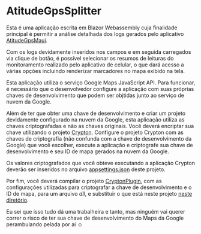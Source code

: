 # AtitudeGpsSplitter

Esta é uma aplicação escrita em Blazor Webassembly cuja finalidade principal é permitir a análise detalhada dos logs gerados pelo aplicativo [AtitudeGpsMaui](https://github.com/MarceloFaNu/AtitudeGpsMaui).

Com os logs devidamente inseridos nos campos e em seguida carregados via clique de botão, é possível selecionar os resumos de leituras do monitoramento realizado pelo aplicativo de celular, o que dará acesso a várias opções incluindo renderizar marcadores no mapa exibido na tela.

Esta aplicação utiliza o serviço Google Maps JavaScript API. Para funcionar, é necessário que o desenvolvedor configure a aplicação com suas próprias chaves de desenvolvimento que podem ser objtidas junto ao serviço de nuvem da Google.

Além de ter que obter uma chave de desenvolvimento e criar um projeto devidamente configurado na nuvem da Google, esta aplicação utiliza as chaves criptografadas e não as chaves originais. Você deverá encriptar sua chave utilizando o projeto [Crypton](https://github.com/MarceloFaNu/Crypton). Configure o projeto Crypton com as chaves de criptografia (não confunda com a chave de desenvolvimento da Google) que você escolher, execute a aplicação e criptografe sua chave de desenvolvimento e seu ID de mapa gerados na nuvem da Google.

Os valores criptografados que você obteve executando a aplicação Crypton deverão ser inseridos no arquivo [appsettings.json](AtitudeGpsSplitterApp/wwwroot/appsettings.json) deste projeto.

Por fim, você deverá compilar o projeto [CryptonPlugin](CryptonPlugin), com as configurações utilizadas para criptografar a chave de desenvolvimento e o ID de mapa, para um arquivo *dll*, e substituir o que está neste projeto [neste diretório](plugins/Crypton).

Eu sei que isso tudo dá uma trabalheira e tanto, mas ninguém vai querer correr o risco de ter sua chave de desenvolvimento do Maps da Google perambulando pelada por aí :relaxed:
